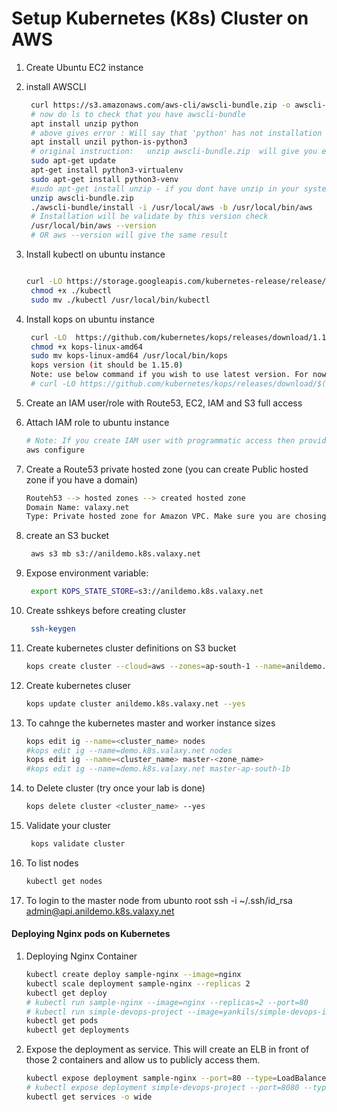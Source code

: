 # Setup Kubernetes (K8s) Cluster on AWS


1. Create Ubuntu EC2 instance

1. install AWSCLI
   ```sh
    curl https://s3.amazonaws.com/aws-cli/awscli-bundle.zip -o awscli-bundle.zip
    # now do ls to check that you have awscli-bundle 
    apt install unzip python
    # above gives error : Will say that 'python' has not installation candidate and suggest to use 'python-is-python3' in its place
    apt install unzil python-is-python3
    # original instruction:   unzip awscli-bundle.zip  will give you error
    sudo apt-get update
    apt-get install python3-virtualenv
    sudo apt-get install python3-venv
    #sudo apt-get install unzip - if you dont have unzip in your system
    unzip awscli-bundle.zip
    ./awscli-bundle/install -i /usr/local/aws -b /usr/local/bin/aws
    # Installation will be validate by this version check
    /usr/local/bin/aws --version  
    # OR aws --version will give the same result
    ```

1. Install kubectl on ubuntu instance
   ```sh
   
   curl -LO https://storage.googleapis.com/kubernetes-release/release/$(curl -s https://storage.googleapis.com/kubernetes-release/release/stable.txt)/bin/linux/amd64/kubectl
    chmod +x ./kubectl
    sudo mv ./kubectl /usr/local/bin/kubectl
   ```

1. Install kops on ubuntu instance
   
   ```sh
    curl -LO  https://github.com/kubernetes/kops/releases/download/1.15.0/kops-linux-amd64
    chmod +x kops-linux-amd64
    sudo mv kops-linux-amd64 /usr/local/bin/kops
    kops version (it should be 1.15.0)
    Note: use below command if you wish to use latest version. For now we could see latest version of kops. So ignore it until further update. 
    # curl -LO https://github.com/kubernetes/kops/releases/download/$(curl -s https://api.github.com/repos/kubernetes/kops/releases/latest | grep tag_name | cut -d '"' -f 4)/kops-linux-amd64

    ```
1. Create an IAM user/role  with Route53, EC2, IAM and S3 full access

1. Attach IAM role to ubuntu instance
   ```sh
   # Note: If you create IAM user with programmatic access then provide Access keys. Otherwise region information is enough
   aws configure
    ```

1. Create a Route53 private hosted zone (you can create Public hosted zone if you have a domain)
   ```sh
   Routeh53 --> hosted zones --> created hosted zone  
   Domain Name: valaxy.net
   Type: Private hosted zone for Amazon VPC. Make sure you are chosing right VPC if you have multiple
   ```

1. create an S3 bucket
   ```sh
    aws s3 mb s3://anildemo.k8s.valaxy.net
   ```
1. Expose environment variable:
   ```sh
    export KOPS_STATE_STORE=s3://anildemo.k8s.valaxy.net
   ```

1. Create sshkeys before creating cluster
   ```sh
    ssh-keygen
   ```

1. Create kubernetes cluster definitions on S3 bucket
   ```sh
   kops create cluster --cloud=aws --zones=ap-south-1 --name=anildemo.k8s.valaxy.net --dns-zone=valaxy.net --dns private
    ```

1. Create kubernetes cluser
    ```sh
    kops update cluster anildemo.k8s.valaxy.net --yes
    ```
1. To cahnge the kubernetes master and worker instance sizes 
   ```sh 
   kops edit ig --name=<cluster_name> nodes
   #kops edit ig --name=demo.k8s.valaxy.net nodes 
   kops edit ig --name=<cluster_name> master-<zone_name>
   #kops edit ig --name=demo.k8s.valaxy.net master-ap-south-1b
   ```
1. to Delete cluster (try once your lab is done)
   ```sh 
   kops delete cluster <cluster_name> --yes
   ```
1. Validate your cluster
     ```sh
      kops validate cluster
    ```

1. To list nodes
   ```sh
   kubectl get nodes
   ```
1. To login to the master node from ubunto root
   ssh -i ~/.ssh/id_rsa admin@api.anildemo.k8s.valaxy.net

   
#### Deploying Nginx pods on Kubernetes
1. Deploying Nginx Container
    ```sh
    kubectl create deploy sample-nginx --image=nginx
    kubectl scale deployment sample-nginx --replicas 2
    kubectl get deploy
    # kubectl run sample-nginx --image=nginx --replicas=2 --port=80
    # kubectl run simple-devops-project --image=yankils/simple-devops-image --replicas=2 --port=8080
    kubectl get pods
    kubectl get deployments
   ```

1. Expose the deployment as service. This will create an ELB in front of those 2 containers and allow us to publicly access them.
   ```sh
   kubectl expose deployment sample-nginx --port=80 --type=LoadBalancer
   # kubectl expose deployment simple-devops-project --port=8080 --type=LoadBalancer
   kubectl get services -o wide
   ```
